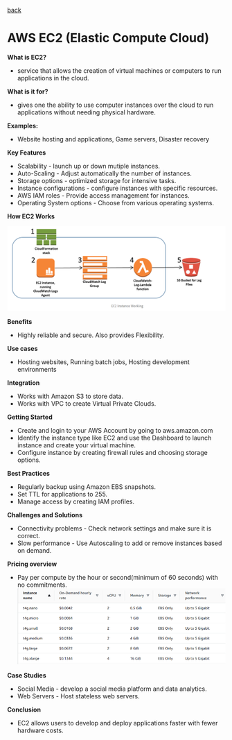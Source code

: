 [back](/Ninjas/Masterclass-05Norvic/Day%2004/README.md)

# AWS EC2 (Elastic Compute Cloud)

**What is EC2?**
-   service that allows the creation of virtual machines or computers to run applications in the cloud.

**What is it for?**

-   gives one the ability to use computer instances over the cloud to run applications without needing physical hardware.

**Examples:**

-   Website hosting and applications, Game servers, Disaster recovery

**Key Features**
-   Scalability - launch up or down mutiple instances.
-   Auto-Scaling - Adjust automatically the number of instances.
-   Storage options - optimized storage for intensive tasks.
-   Instance configurations - configure instances with specific resources.
-   AWS IAM roles - Provide access management for instances.
-   Operating System options - Choose from various operating systems.

**How EC2 Works**

![screenshot](/Ninjas/Masterclass-05Norvic/Day%2004/Assets/HowEC2Works.png)

**Benefits**
-   Highly reliable and secure. Also provides Flexibility.

**Use cases**
-   Hosting websites, Running batch jobs, Hosting development environments

**Integration**
-   Works with Amazon S3 to store data.
-   Works with VPC to create Virtual Private Clouds.

**Getting Started**
-   Create and login to your AWS Account by going to aws.amazon.com
-   Identify the instance type like EC2 and use the Dashboard to launch instance and create your virtual machine.
-   Configure instance by creating firewall rules and choosing storage options.

**Best Practices**
-   Regularly backup using Amazon EBS snapshots.
-   Set TTL for applications to 255.
-   Manage access by creating IAM profiles.

**Challenges and Solutions**
-   Connectivity problems - Check network settings and make sure it is correct.
-   Slow performance - Use Autoscaling to add or remove instances based on demand.

**Pricing overview**
-   Pay per compute by the hour or second(minimum of 60 seconds) with no commitments. 
![screenshot](/Ninjas/Masterclass-05Norvic/Day%2004/Assets/EC2%20Pricing.png)

**Case Studies**
-   Social Media - develop a social media platform and data analytics.
-   Web Servers - Host stateless web servers.

**Conclusion**
-   EC2 allows users to develop and deploy applications faster with fewer hardware costs.
